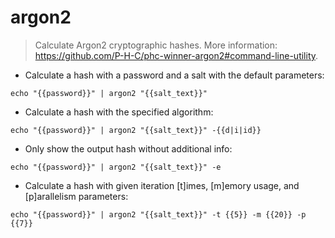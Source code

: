 # argon2

> Calculate Argon2 cryptographic hashes.
> More information: <https://github.com/P-H-C/phc-winner-argon2#command-line-utility>.

- Calculate a hash with a password and a salt with the default parameters:

`echo "{{password}}" | argon2 "{{salt_text}}"`

- Calculate a hash with the specified algorithm:

`echo "{{password}}" | argon2 "{{salt_text}}" -{{d|i|id}}`

- Only show the output hash without additional info:

`echo "{{password}}" | argon2 "{{salt_text}}" -e`

- Calculate a hash with given iteration [t]imes, [m]emory usage, and [p]arallelism parameters:

`echo "{{password}}" | argon2 "{{salt_text}}" -t {{5}} -m {{20}} -p {{7}}`
